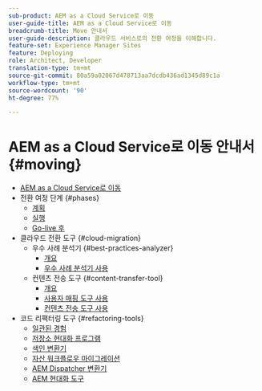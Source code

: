 ```yaml
---
sub-product: AEM as a Cloud Service로 이동
user-guide-title: AEM as a Cloud Service로 이동
breadcrumb-title: Move 안내서
user-guide-description: 클라우드 서비스로의 전환 여정을 이해합니다.
feature-set: Experience Manager Sites
feature: Deploying
role: Architect, Developer
translation-type: tm+mt
source-git-commit: 80a59a02067d478713aa7dcdb436ad1345d89c1a
workflow-type: tm+mt
source-wordcount: '90'
ht-degree: 77%

---
```



# AEM as a Cloud Service로 이동 안내서 {#moving}

+ [AEM as a Cloud Service로 이동](/help/move-to-cloud-service/home.md)
+ 전환 여정 단계 {#phases}
   + [계획](/help/move-to-cloud-service/planning.md)
   + [실행](/help/move-to-cloud-service/execution.md)
   + [Go-live 후](/help/move-to-cloud-service/post-go-live.md)
+ 클라우드 전환 도구 {#cloud-migration}
   + 우수 사례 분석기 {#best-practices-analyzer}
      + [개요](/help/move-to-cloud-service/best-practices-analyzer/overview-best-practices-analyzer.md)
      + [우수 사례 분석기 사용](/help/move-to-cloud-service/best-practices-analyzer/using-best-practices-analyzer.md)
   + 컨텐츠 전송 도구 {#content-transfer-tool}
      + [개요](/help/move-to-cloud-service/content-transfer-tool/overview-content-transfer-tool.md)
      + [사용자 매핑 도구 사용](/help/move-to-cloud-service/content-transfer-tool/using-user-mapping-tool.md)
      + [컨텐츠 전송 도구 사용](/help/move-to-cloud-service/content-transfer-tool/using-content-transfer-tool.md)
+ 코드 리팩터링 도구 {#refactoring-tools}
   + [일관된 경험](/help/move-to-cloud-service/unified-experience.md)
   + [저장소 현대화 프로그램](/help/move-to-cloud-service/refactoring-tools/repo-modernizer.md)
   + [색인 변환기](/help/move-to-cloud-service/refactoring-tools/index-converter.md)
   + [자산 워크플로우 마이그레이션](/help/move-to-cloud-service/moving-to-aem-assets/asset-workflow-migration-tool.md)
   + [AEM Dispatcher 변환기](/help/move-to-cloud-service/refactoring-tools/dispatcher-transformation-utility-tools.md)
   + [AEM 현대화 도구](/help/move-to-cloud-service/refactoring-tools/aem-modernization-tools.md)
